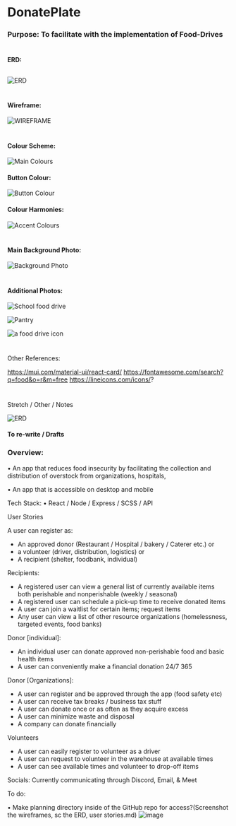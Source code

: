 # DonatePlate 
###  Purpose: To facilitate with the implementation of Food-Drives
#
#### ERD:
##
![ERD](https://github.com/uzernamex/DonatePlate/blob/feature-donations-list/frontend/docs/ERD.png?raw=true)
#
#### Wireframe:
![WIREFRAME](https://github.com/uzernamex/DonatePlate/blob/feature-donations-list/frontend/docs/WIREFRAME.png?raw=true)
#
#### Colour Scheme:
![Main Colours](https://github.com/uzernamex/DonatePlate/blob/feature-donations-list/frontend/docs/ColourScheme.png?raw=true)
#### Button Colour:
![Button Colour](https://github.com/uzernamex/DonatePlate/blob/feature-donations-list/frontend/docs/Button.png?raw=true)

#### Colour Harmonies:
![Accent Colours](https://github.com/uzernamex/DonatePlate/blob/feature-donations-list/frontend/docs/ColourHarmonies(Button).png?raw=true)
#
#### Main Background Photo:
![Background Photo](https://github.com/uzernamex/DonatePlate/blob/feature-donations-list/frontend/docs/backgroundImage.jpg?raw=true)
#
#### Additional Photos:
![School food drive](https://github.com/uzernamex/DonatePlate/blob/feature-donations-list/frontend/docs/FoodDrive(School).png?raw=true)


![Pantry](https://github.com/uzernamex/DonatePlate/blob/feature-donations-list/frontend/docs/Non-perishable%20food%20items.png?raw=true)

![a food drive icon](https://github.com/uzernamex/DonatePlate/blob/feature-donations-list/frontend/docs/Icon-FoodDonation.png?raw=true)
![]()
![]()
![]()
![]()
![]()
![]()
#
Other References:

https://mui.com/material-ui/react-card/
https://fontawesome.com/search?q=food&o=r&m=free
https://lineicons.com/icons/?
#
#
Stretch / Other / Notes

![ERD](https://github.com/uzernamex/DonatePlate/blob/main/frontend/docs/ERD.png?raw=true)


#### To re-write / Drafts

### Overview:
• An app that reduces food insecurity by facilitating the collection and distribution of overstock from organizations, hospitals,

• An app that is accessible on desktop and mobile

Tech Stack:
• React / Node / Express / SCSS / API

User Stories

A user can register as:

- An approved donor (Restaurant / Hospital / bakery / Caterer etc.) or
- a volunteer (driver, distribution, logistics) or
- A recipient (shelter, foodbank, individual)

Recipients:

- A registered user can view a general list of currently available items both perishable and nonperishable (weekly / seasonal)
- A registered user can schedule a pick-up time to receive donated items
- A user can join a waitlist for certain items; request items
- Any user can view a list of other resource organizations (homelessness, targeted events, food banks)

Donor [individual]:

- An individual user can donate approved non-perishable food and basic health items
- A user can conveniently make a financial donation 24/7 365

Donor [Organizations]:

- A user can register and be approved through the app (food safety etc)
- A user can receive tax breaks / business tax stuff
- A user can donate once or as often as they acquire excess
- A user can minimize waste and disposal
- A company can donate financially

Volunteers

- A user can easily register to volunteer as a driver
- A user can request to volunteer in the warehouse at available times
- A user can see available times and volunteer to drop-off items

Socials:
Currently communicating through Discord, Email, & Meet

To do:

• Make planning directory inside of the GitHub repo for access?(Screenshot the wireframes, sc the ERD, user stories.md)
![image](https://github.com/uzernamex/DonatePlate/assets/113137050/9e8f2bd9-8d18-4228-b6c8-54f07c7fd6f8)
